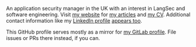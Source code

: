 An application security manager in the UK with an interest in LangSec
and software engineering. Visit [my website](https://volatilethunk.com) for [my
articles](https://volatilethunk.com/posts.html) and [my
CV](https://volatilethunk.com/louis-jackman-cv.pdf). Additional contact
information like my [LinkedIn
profile](https://uk.linkedin.com/in/louis-jackman) [appears
too](https://volatilethunk.com/pages/about.html).

This GitHub profile serves mostly as a mirror for [my GitLab
profile](https://gitlab.com/louis.jackman). File issues or PRs there instead,
if you can.

